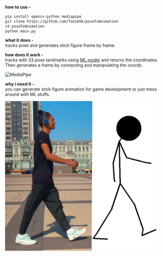 **how to use -**

    pip install opencv-python mediapipe
    git clone https://github.com/TanimSk/poseToAnimation
    cd poseToAnimation
    python main.py

**what it does -**  
tracks pose and generates stick figure frame by frame.

**how does it work -**  
tracks with 33 pose landmarks using [ML model](https://github.com/google-research/google-research/tree/master/ghum) and returns the coordinates. Then generates a frame by connecting and manipulating the coords.

![MediaPipe](https://google.github.io/mediapipe/images/mobile/pose_tracking_full_body_landmarks.png)

**why i need it -**  
you can generate stick figure animation for game development or just mess around with ML stuffs.

![Demo](https://github.com/TanimSk/poseToAnimation/blob/main/demo.png)

